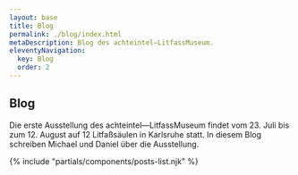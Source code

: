 ```yaml
---
layout: base
title: Blog
permalink: ./blog/index.html
metaDescription: Blog des achteintel—LitfassMuseum.
eleventyNavigation:
  key: Blog
  order: 2
---
```


## Blog

Die erste Ausstellung des achteintel—LitfassMuseum findet vom 23. Juli bis zum 12. August auf 12 Litfaßsäulen in Karlsruhe statt. In diesem Blog schreiben Michael und Daniel über die Ausstellung.   

{% include "partials/components/posts-list.njk" %}
